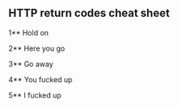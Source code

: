 
## HTTP return codes cheat sheet

1** Hold on

2** Here you go

3** Go away

4** You fucked up

5** I fucked up